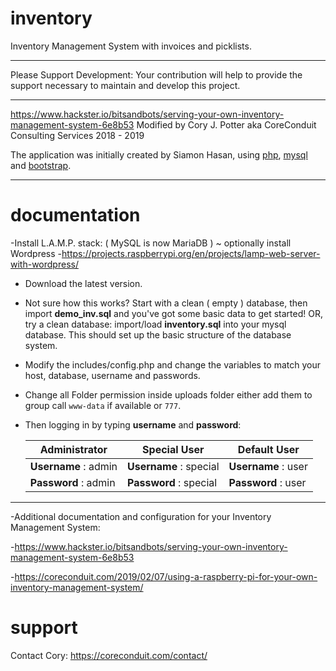 # inventory
Inventory Management System with invoices and picklists.

****
Please Support Development: 
Your contribution will help to provide the support necessary to maintain and develop this project.
****
https://www.hackster.io/bitsandbots/serving-your-own-inventory-management-system-6e8b53
Modified by Cory J. Potter aka CoreConduit Consulting Services 2018 - 2019

The application was initially created by Siamon Hasan, using [php](http:php.net),
[mysql](https://www.mysql.com) and [bootstrap](http://getbootstrap.com).
****

# documentation
-Install L.A.M.P. stack: ( MySQL is now MariaDB ) ~ optionally install Wordpress
-https://projects.raspberrypi.org/en/projects/lamp-web-server-with-wordpress/

* Download the latest version.

* Not sure how this works?  Start with a clean ( empty ) database, then import **demo_inv.sql** and you've got some basic data to get    started! OR, try a clean database: import/load **inventory.sql** into your mysql database. This should set up the basic structure of the database system.

* Modify the includes/config.php and change the variables to match your host, database, username and passwords.

* Change all Folder permission inside uploads folder either add them to group call `www-data` if available or `777`.

* Then logging in by typing **username** and **password**:


   Administrator        | Special User           | Default User
   ---------------------| -----------------------| -------------------
   **Username** : admin | **Username** : special | **Username** : user
   **Password** : admin | **Password** : special | **Password** : user
   
****
-Additional documentation and configuration for your Inventory Management System:

-https://www.hackster.io/bitsandbots/serving-your-own-inventory-management-system-6e8b53

-https://coreconduit.com/2019/02/07/using-a-raspberry-pi-for-your-own-inventory-management-system/

# support
Contact Cory:  https://coreconduit.com/contact/
